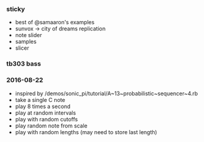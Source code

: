 ### sticky

- best of @samaaron's examples
- sunvox -> city of dreams replication 
- note slider
- samples
- slicer

### tb303 bass
### 2016-08-22

- inspired by /demos/sonic_pi/tutorial/A~13~probabilistic~sequencer~4.rb
- take a single C note
- play 8 times a second
- play at random intervals
- play with random cutoffs
- play random note from scale
- play with random lengths (may need to store last length)

